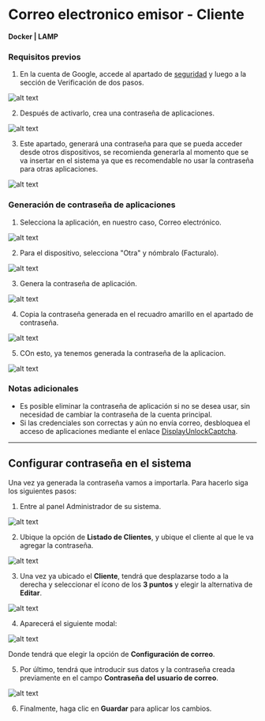 # Correo electronico emisor - Cliente

**Docker | LAMP**

### Requisitos previos

1. En la cuenta de Google, accede al apartado de [seguridad](https://myaccount.google.com/) y luego a la sección de Verificación de dos pasos.

![alt text](img/correo_emisor_cliente_1.png)

2. Después de activarlo, crea una contraseña de aplicaciones.

![alt text](img/correo_emisor_cliente_2.png)

3. Este apartado, generará una contraseña para que se pueda acceder desde otros dispositivos, se recomienda generarla al momento que se va insertar en el sistema ya que es recomendable no usar la contraseña para otras aplicaciones.

![alt text](img/correo_emisor_cliente_8.png)

### Generación de contraseña de aplicaciones

1. Selecciona la aplicación, en nuestro caso, Correo electrónico.

![alt text](img/correo_emisor_cliente_7.png)

2. Para el dispositivo, selecciona "Otra" y nómbralo (Facturalo).

![alt text](img/correo_emisor_cliente_3.png)

3. Genera la contraseña de aplicación.

![alt text](img/correo_emisor_cliente_4.png)

4. Copia la contraseña generada en el recuadro amarillo en el apartado de contraseña.

![alt text](img/correo_emisor_cliente_5.png)

5. COn esto, ya tenemos generada la contraseña de la aplicacion.

![alt text](img/correo_emisor_cliente_6.png)

### Notas adicionales

- Es posible eliminar la contraseña de aplicación si no se desea usar, sin necesidad de cambiar la contraseña de la cuenta principal.
- Si las credenciales son correctas y aún no envía correo, desbloquea el acceso de aplicaciones mediante el enlace [DisplayUnlockCaptcha](https://accounts.google.com/DisplayUnlockCaptcha).

---


## Configurar contraseña en el sistema 

Una vez ya generada la contraseña vamos a importarla. Para hacerlo siga los siguientes pasos: 

1. Entre al panel Administrador de su sistema.

![alt text](img/correo_emisor_cliente_9.png)

2. Ubique la opción de **Listado de Clientes**, y ubique el cliente al que le va agregar la contraseña.

![alt text](img/correo_emisor_cliente_10.png)

3. Una vez ya ubicado el **Cliente**, tendrá que desplazarse todo a la derecha y seleccionar el ícono de los **3 puntos** y elegir la alternativa de **Editar**.

![alt text](img/correo_emisor_cliente_11.png)

4. Aparecerá el siguiente modal:

![alt text](img/correo_emisor_cliente_12.png)

Donde tendrá que elegir la opción de **Configuración de correo**.

5. Por último, tendrá que introducir sus datos y la contraseña creada previamente en el campo **Contraseña del usuario de correo**.

![alt text](img/correo_emisor_cliente_13.png)

6. Finalmente, haga clic en **Guardar** para aplicar los cambios.

